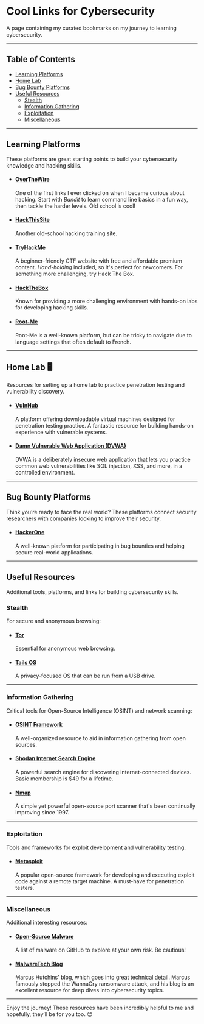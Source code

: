 # Cool Links for Cybersecurity 
A page containing my curated bookmarks on my journey to learning cybersecurity.

---

## Table of Contents
- [Learning Platforms](#learning-platforms)
- [Home Lab](#home-lab)
- [Bug Bounty Platforms](#bug-bounty-platforms)
- [Useful Resources](#useful-resources)
  - [Stealth](#stealth)
  - [Information Gathering](#information-gathering)
  - [Exploitation](#exploitation)
  - [Miscellaneous](#miscellaneous)

---

## Learning Platforms
These platforms are great starting points to build your cybersecurity knowledge and hacking skills.

- #### [OverTheWire](https://overthewire.org/wargames/)
  One of the first links I ever clicked on when I became curious about hacking. Start with *Bandit* to learn command line basics in a fun way, then tackle the harder levels. Old school is cool!

- #### [HackThisSite](https://www.hackthissite.org/)
  Another old-school hacking training site.

- #### [TryHackMe](https://tryhackme.com/)
  A beginner-friendly CTF website with free and affordable premium content. *Hand-holding* included, so it's perfect for newcomers. For something more challenging, try Hack The Box.

- #### [HackTheBox](https://www.hackthebox.com/)
  Known for providing a more challenging environment with hands-on labs for developing hacking skills.

- #### [Root-Me](https://www.root-me.org/?lang=en)
  Root-Me is a well-known platform, but can be tricky to navigate due to language settings that often default to French.

---

## Home Lab 🖥️
Resources for setting up a home lab to practice penetration testing and vulnerability discovery.

- #### [VulnHub](https://www.vulnhub.com/)
  A platform offering downloadable virtual machines designed for penetration testing practice. A fantastic resource for building hands-on experience with vulnerable systems.

- #### [Damn Vulnerable Web Application (DVWA)](http://www.dvwa.co.uk/)
  DVWA is a deliberately insecure web application that lets you practice common web vulnerabilities like SQL injection, XSS, and more, in a controlled environment.

---

## Bug Bounty Platforms
Think you’re ready to face the real world? These platforms connect security researchers with companies looking to improve their security.

- #### [HackerOne](https://www.hackerone.com/)
  A well-known platform for participating in bug bounties and helping secure real-world applications.

---

## Useful Resources
Additional tools, platforms, and links for building cybersecurity skills.

### Stealth
For secure and anonymous browsing:

- #### [Tor](https://www.torproject.org/)
  Essential for anonymous web browsing.

- #### [Tails OS](https://tails.net/)
  A privacy-focused OS that can be run from a USB drive.
  
---

### Information Gathering
Critical tools for Open-Source Intelligence (OSINT) and network scanning:

- #### [OSINT Framework](https://osintframework.com/)
  A well-organized resource to aid in information gathering from open sources.

- #### [Shodan Internet Search Engine](https://www.shodan.io/)
  A powerful search engine for discovering internet-connected devices. Basic membership is $49 for a lifetime.

- #### [Nmap](https://nmap.org/)
  A simple yet powerful open-source port scanner that's been continually improving since 1997.

---

### Exploitation
Tools and frameworks for exploit development and vulnerability testing.

- #### [Metasploit](https://www.metasploit.com/)
  A popular open-source framework for developing and executing exploit code against a remote target machine. A must-have for penetration testers.

---

### Miscellaneous
Additional interesting resources:

- #### [Open-Source Malware](https://github.com/BushidoUK/Open-source-Malware/blob/main/GitHubMalware.csv)
  A list of malware on GitHub to explore at your own risk. Be cautious!

- #### [MalwareTech Blog](https://malwaretech.com/)
  Marcus Hutchins' blog, which goes into great technical detail. Marcus famously stopped the WannaCry ransomware attack, and his blog is an excellent resource for deep dives into cybersecurity topics.


---

Enjoy the journey! These resources have been incredibly helpful to me and hopefully, they’ll be for you too. 😊

